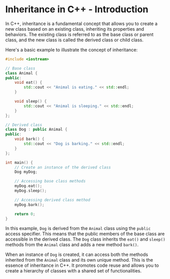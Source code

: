 # Inheritance in C++ - Introduction

In C++, inheritance is a fundamental concept that allows you to create a new class based on an existing class, inheriting its properties and behaviors. The existing class is referred to as the base class or parent class, and the new class is called the derived class or child class.

Here's a basic example to illustrate the concept of inheritance:

```cpp
#include <iostream>

// Base class
class Animal {
public:
    void eat() {
        std::cout << "Animal is eating." << std::endl;
    }

    void sleep() {
        std::cout << "Animal is sleeping." << std::endl;
    }
};

// Derived class
class Dog : public Animal {
public:
    void bark() {
        std::cout << "Dog is barking." << std::endl;
    }
};

int main() {
    // Create an instance of the derived class
    Dog myDog;

    // Accessing base class methods
    myDog.eat();
    myDog.sleep();

    // Accessing derived class method
    myDog.bark();

    return 0;
}
```

In this example, `Dog` is derived from the `Animal` class using the `public` access specifier. This means that the public members of the base class are accessible in the derived class. The `Dog` class inherits the `eat()` and `sleep()` methods from the `Animal` class and adds a new method `bark()`.

When an instance of `Dog` is created, it can access both the methods inherited from the `Animal` class and its own unique method. This is the essence of inheritance in C++. It promotes code reuse and allows you to create a hierarchy of classes with a shared set of functionalities.
